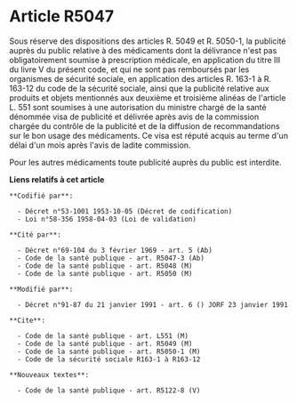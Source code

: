 # Article R5047

Sous réserve des dispositions des articles R. 5049 et R. 5050-1, la publicité auprès du public relative à des médicaments
dont la délivrance n'est pas obligatoirement soumise à prescription médicale, en application du titre III du livre V du
présent code, et qui ne sont pas remboursés par les organismes de sécurité sociale, en application des articles R. 163-1 à R.
163-12 du code de la sécurité sociale, ainsi que la publicité relative aux produits et objets mentionnés aux deuxième et
troisième alinéas de l'article L. 551 sont soumises à une autorisation du ministre chargé de la santé dénommée visa de
publicité et délivrée après avis de la commission chargée du contrôle de la publicité et de la diffusion de recommandations
sur le bon usage des médicaments. Ce visa est réputé acquis au terme d'un délai d'un mois après l'avis de ladite commission.

Pour les autres médicaments toute publicité auprès du public est interdite.

**Liens relatifs à cet article**

	**Codifié par**:

	  - Décret n°53-1001 1953-10-05 (Décret de codification)
	  - Loi n°58-356 1958-04-03 (Loi de validation)

	**Cité par**:

	  - Décret n°69-104 du 3 février 1969 - art. 5 (Ab)
	  - Code de la santé publique - art. R5047-3 (Ab)
	  - Code de la santé publique - art. R5048 (M)
	  - Code de la santé publique - art. R5050 (M)

	**Modifié par**:

	  - Décret n°91-87 du 21 janvier 1991 - art. 6 () JORF 23 janvier 1991

	**Cite**:

	  - Code de la santé publique - art. L551 (M)
	  - Code de la santé publique - art. R5049 (M)
	  - Code de la santé publique - art. R5050-1 (M)
	  - Code de la sécurité sociale R163-1 à R163-12

	**Nouveaux textes**:

	  - Code de la santé publique - art. R5122-8 (V)
